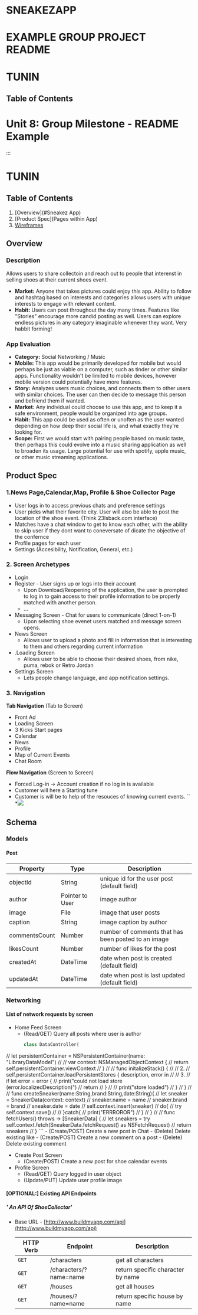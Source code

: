 # SNEAKEZAPP
# EXAMPLE GROUP PROJECT README

# TUNIN

## Table of Contents
Unit 8: Group Milestone - README Example
===

:::

# TUNIN

## Table of Contents
1. [Overview](#Sneakez App)
1. [Product Spec](Pages within App)
1. [Wireframes](#Wireframes)

## Overview
### Description
Allows users to share collectoin and reach out to people that interenst in selling shoes at their current shoes event.
   - **Market:** Anyone that takes pictures could enjoy this app. Ability to follow and hashtag based on interests and categories allows users with unique interests to engage with relevant content.
   - **Habit:** Users can post throughout the day many times. Features like "Stories" encourage more candid posting as well. Users can explore endless pictures in any category imaginable whenever they want. Very habbit forming!

### App Evaluation
- **Category:** Social Networking / Music
- **Mobile:** This app would be primarily developed for mobile but would perhaps be just as viable on a computer, such as tinder or other similar apps. Functionality wouldn't be limited to mobile devices, however mobile version could potentially have more features.
- **Story:** Analyzes users music choices, and connects them to other users with similar choices. The user can then decide to message this person and befriend them if wanted.
- **Market:** Any individual could choose to use this app, and to keep it a safe environment, people would be organized into age groups.
- **Habit:** This app could be used as often or unoften as the user wanted depending on how deep their social life is, and what exactly they're looking for.
- **Scope:** First we would start with pairing people based on music taste, then perhaps this could evolve into a music sharing application as well to broaden its usage. Large potential for use with spotify, apple music, or other music streaming applications.

## Product Spec
### 1.News Page,Calendar,Map, Profile & Shoe Collector Page 



* User logs in to access previous chats and preference settings
* User picks what their favorite city. User will also be able to post the location of the shoe event. (Think 23Isback.com interface)
* Matches have a chat window to get to know each other, with the ability to skip user if they dont want to coneversate of dicate the objective of the confernce
* Profile pages for each user
* Settings (Accesibility, Notification, General, etc.)


### 2. Screen Archetypes

* Login 
* Register - User signs up or logs into their account
   * Upon Download/Reopening of the application, the user is prompted to log in to gain access to their profile information to be properly matched with another person. 
   * ...
* Messaging Screen - Chat for users to communicate (direct 1-on-1)
   * Upon selecting shoe evenet users matched and message screen opens.
* News Screen 
   * Allows user to upload a photo and fill in information that is interesting to them and others regarding current information
* .Loading Screen
   * Allows user to be able to choose their desired shoes, from nike, puma, rebok or Retro Jordan
* Settings Screen
   * Lets people change language, and app notification settings.

### 3. Navigation

**Tab Navigation** (Tab to Screen)

* Front Ad
* Loading Screen
* 3 Kicks Start pages
* Calendar
* News
* Profile
* Map of Current Events
* Chat Room


**Flow Navigation** (Screen to Screen)
* Forced Log-in -> Account creation if no log in is available
* Customer will here a Starting tune
* Customer is will be to help of the resouces of knowing current events.
    ``
*![](https://i.imgur.com/WmTwj8L.jpg)

## Schema 
### Models
#### Post

   | Property      | Type     | Description |
   | ------------- | -------- | ------------|
   | objectId      | String   | unique id for the user post (default field) |
   | author        | Pointer to User| image author |
   | image         | File     | image that user posts |
   | caption       | String   | image caption by author |
   | commentsCount | Number   | number of comments that has been posted to an image |
   | likesCount    | Number   | number of likes for the post |
   | createdAt     | DateTime | date when post is created (default field) |
   | updatedAt     | DateTime | date when post is last updated (default field) |
### Networking
#### List of network requests by screen
   - Home Feed Screen
      - (Read/GET) Query all posts where user is author
         ```swift
         class DataController{
//   let persistentContainer = NSPersistentContainer(name: "LibraryDataModel")
//
//    var context: NSManagedObjectContext {
//        return self.persistentContainer.viewContext
//    }
//
//    func initalizeStack() {
//           // 2.
//           self.persistentContainer.loadPersistentStores { description, error in
//               // 3.
//               if let error = error {
//                   print("could not load store \(error.localizedDescription)")
//                   return
//               }
//
//               print("store loaded")
//           }
//       }
//
//    func createSneaker(name:String,brand:String,date:String){
//        let sneaker = SneakerData(context: context)
//        sneaker.name = name
//        sneaker.brand = brand
//        sneaker.date = date
//        self.context.insert(sneaker)
//        do{
//        try self.context.save()
//
//        }catch{
//            print("ERRROROR")
//        }
//    }
//
//    func fetchUsers() throws -> [SneakerData] {
//        let sneakers = try self.context.fetch(SneakerData.fetchRequest() as NSFetchRequest<SneakerData>)
//        return sneakers
//    }
         ```
      - (Create/POST) Create a new post in Chat
      - (Delete) Delete existing like
      - (Create/POST) Create a new comment on a post
      - (Delete) Delete existing comment
   - Create Post Screen
      - (Create/POST) Create a new post for shoe calendar events
   - Profile Screen
      - (Read/GET) Query logged in user object
      - (Update/PUT) Update user profile image
#### [OPTIONAL:] Existing API Endpoints
##### ' An API Of ShoeCollector'
- Base URL - [http://www.buildmyapp.com/api](http://www.buildmyapp.com/api)

   HTTP Verb | Endpoint | Description
   ----------|----------|------------
    `GET`    | /characters | get all characters
    `GET`    | /characters/?name=name | return specific character by name
    `GET`    | /houses   | get all houses
    `GET`    | /houses/?name=name | return specific house by name

